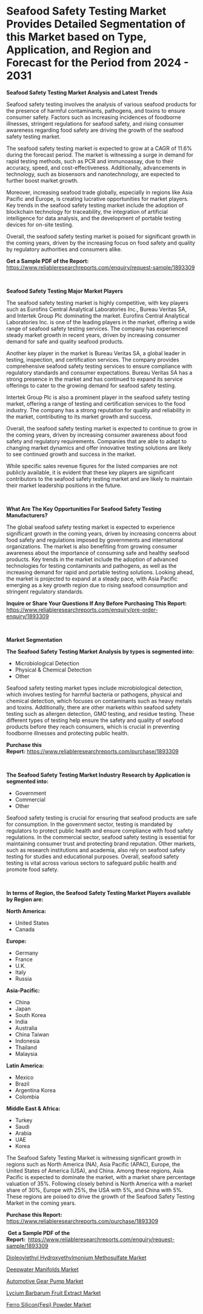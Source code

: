 <p><h1>Seafood Safety Testing Market Provides Detailed Segmentation of this Market based on Type, Application, and Region and Forecast for the Period from 2024 - 2031</h1></p><p><strong>Seafood Safety Testing Market Analysis and Latest Trends</strong></p>
<p><p>Seafood safety testing involves the analysis of various seafood products for the presence of harmful contaminants, pathogens, and toxins to ensure consumer safety. Factors such as increasing incidences of foodborne illnesses, stringent regulations for seafood safety, and rising consumer awareness regarding food safety are driving the growth of the seafood safety testing market.</p><p>The seafood safety testing market is expected to grow at a CAGR of 11.6% during the forecast period. The market is witnessing a surge in demand for rapid testing methods, such as PCR and immunoassay, due to their accuracy, speed, and cost-effectiveness. Additionally, advancements in technology, such as biosensors and nanotechnology, are expected to further boost market growth.</p><p>Moreover, increasing seafood trade globally, especially in regions like Asia Pacific and Europe, is creating lucrative opportunities for market players. Key trends in the seafood safety testing market include the adoption of blockchain technology for traceability, the integration of artificial intelligence for data analysis, and the development of portable testing devices for on-site testing.</p><p>Overall, the seafood safety testing market is poised for significant growth in the coming years, driven by the increasing focus on food safety and quality by regulatory authorities and consumers alike.</p></p>
<p><strong>Get a Sample PDF of the Report:&nbsp;</strong> <a href="https://www.reliableresearchreports.com/enquiry/request-sample/1893309">https://www.reliableresearchreports.com/enquiry/request-sample/1893309</a></p>
<p>&nbsp;</p>
<p><strong>Seafood Safety Testing Major Market Players</strong></p>
<p><p>The seafood safety testing market is highly competitive, with key players such as Eurofins Central Analytical Laboratories Inc., Bureau Veritas SA, and Intertek Group Plc dominating the market. Eurofins Central Analytical Laboratories Inc. is one of the leading players in the market, offering a wide range of seafood safety testing services. The company has experienced steady market growth in recent years, driven by increasing consumer demand for safe and quality seafood products.</p><p>Another key player in the market is Bureau Veritas SA, a global leader in testing, inspection, and certification services. The company provides comprehensive seafood safety testing services to ensure compliance with regulatory standards and consumer expectations. Bureau Veritas SA has a strong presence in the market and has continued to expand its service offerings to cater to the growing demand for seafood safety testing.</p><p>Intertek Group Plc is also a prominent player in the seafood safety testing market, offering a range of testing and certification services to the food industry. The company has a strong reputation for quality and reliability in the market, contributing to its market growth and success.</p><p>Overall, the seafood safety testing market is expected to continue to grow in the coming years, driven by increasing consumer awareness about food safety and regulatory requirements. Companies that are able to adapt to changing market dynamics and offer innovative testing solutions are likely to see continued growth and success in the market.</p><p>While specific sales revenue figures for the listed companies are not publicly available, it is evident that these key players are significant contributors to the seafood safety testing market and are likely to maintain their market leadership positions in the future.</p></p>
<p>&nbsp;</p>
<p><strong>What Are The Key Opportunities For Seafood Safety Testing Manufacturers?</strong></p>
<p><p>The global seafood safety testing market is expected to experience significant growth in the coming years, driven by increasing concerns about food safety and regulations imposed by governments and international organizations. The market is also benefiting from growing consumer awareness about the importance of consuming safe and healthy seafood products. Key trends in the market include the adoption of advanced technologies for testing contaminants and pathogens, as well as the increasing demand for rapid and portable testing solutions. Looking ahead, the market is projected to expand at a steady pace, with Asia Pacific emerging as a key growth region due to rising seafood consumption and stringent regulatory standards.</p></p>
<p><strong>Inquire or Share Your Questions If Any Before Purchasing This Report:</strong> <a href="https://www.reliableresearchreports.com/enquiry/pre-order-enquiry/1893309">https://www.reliableresearchreports.com/enquiry/pre-order-enquiry/1893309</a></p>
<p>&nbsp;</p>
<p><strong>Market Segmentation</strong></p>
<p><strong>The Seafood Safety Testing Market Analysis by types is segmented into:</strong></p>
<p><ul><li>Microbiological Detection</li><li>Physical & Chemical Detection</li><li>Other</li></ul></p>
<p><p>Seafood safety testing market types include microbiological detection, which involves testing for harmful bacteria or pathogens, physical and chemical detection, which focuses on contaminants such as heavy metals and toxins. Additionally, there are other markets within seafood safety testing such as allergen detection, GMO testing, and residue testing. These different types of testing help ensure the safety and quality of seafood products before they reach consumers, which is crucial in preventing foodborne illnesses and protecting public health.</p></p>
<p><strong>Purchase this Report:&nbsp;</strong><a href="https://www.reliableresearchreports.com/purchase/1893309">https://www.reliableresearchreports.com/purchase/1893309</a></p>
<p>&nbsp;</p>
<p><strong>The Seafood Safety Testing Market Industry Research by Application is segmented into:</strong></p>
<p><ul><li>Government</li><li>Commercial</li><li>Other</li></ul></p>
<p><p>Seafood safety testing is crucial for ensuring that seafood products are safe for consumption. In the government sector, testing is mandated by regulators to protect public health and ensure compliance with food safety regulations. In the commercial sector, seafood safety testing is essential for maintaining consumer trust and protecting brand reputation. Other markets, such as research institutions and academia, also rely on seafood safety testing for studies and educational purposes. Overall, seafood safety testing is vital across various sectors to safeguard public health and promote food safety.</p></p>
<p>&nbsp;</p>
<p><strong>In terms of Region, the Seafood Safety Testing Market Players available by Region are:</strong></p>
<p>
    <p> <strong> North America: </strong>
        <ul>
            <li>United States</li>
            <li>Canada</li>
        </ul>
        </p> 
    <p> <strong> Europe: </strong>
        <ul>
            <li>Germany</li>
            <li>France</li>
            <li>U.K.</li>
            <li>Italy</li>
            <li>Russia</li>
        </ul>
        </p> 
    <p> <strong> Asia-Pacific: </strong>
        <ul>
            <li>China</li>
            <li>Japan</li>
            <li>South Korea</li>
            <li>India</li>
            <li>Australia</li>
            <li>China Taiwan</li>
            <li>Indonesia</li>
            <li>Thailand</li>
            <li>Malaysia</li>
        </ul>
        </p> 
    <p> <strong> Latin America: </strong>
        <ul>
            <li>Mexico</li>
            <li>Brazil</li>
            <li>Argentina Korea</li>
            <li>Colombia</li>
        </ul>
        </p> 
    <p> <strong> Middle East & Africa: </strong>
        <ul>
            <li>Turkey</li>
            <li>Saudi</li>
            <li>Arabia</li>
            <li>UAE</li>
            <li>Korea</li>
        </ul>
    </p>
    </p>
<p><p>The Seafood Safety Testing Market is witnessing significant growth in regions such as North America (NA), Asia Pacific (APAC), Europe, the United States of America (USA), and China. Among these regions, Asia Pacific is expected to dominate the market, with a market share percentage valuation of 35%. Following closely behind is North America with a market share of 30%, Europe with 25%, the USA with 5%, and China with 5%. These regions are poised to drive the growth of the Seafood Safety Testing Market in the coming years.</p></p>
<p><strong>Purchase this Report: </strong><a href="https://www.reliableresearchreports.com/purchase/1893309">https://www.reliableresearchreports.com/purchase/1893309</a></p>
<p>&nbsp;<strong>Get a Sample PDF of the Report:&nbsp;&nbsp;</strong><a href="https://www.reliableresearchreports.com/enquiry/request-sample/1893309">https://www.reliableresearchreports.com/enquiry/request-sample/1893309</a></p>
<p><strong></strong></p>
<p><p><a href="https://view.publitas.com/reportprime-1/insights-into-dioleoylethyl-hydroxyethylmonium-methosulfate-market-size-analysing-market-share-trends-and-growth-from-2024-to-2031/">Dioleoylethyl Hydroxyethylmonium Methosulfate Market</a></p><p><a href="https://github.com/lataunyatinikmelvin59ilbd0dv/Market-Research-Report-List-1/blob/main/deepwater-manifolds-market.md">Deepwater Manifolds Market</a></p><p><a href="https://iodized-pantydraco-05c.notion.site/Automotive-Gear-Pump-Market-Size-Focuses-on-Market-Dynamics-In-Depth-Analysis-and-Future-Projection-832748b6f09a435f8113dd425bb70d1b">Automotive Gear Pump Market</a></p><p><a href="https://view.publitas.com/reportprime-1/lycium-barbarum-fruit-extract-market-challenges-opportunities-and-growth-drivers-and-major-market-players-forecasted-for-period-from-2024-2031/">Lycium Barbarum Fruit Extract Market</a></p><p><a href="https://military-diascia-e68.notion.site/Ferro-Silicon-Fesi-Powder-Market-Centers-on-Aspects-such-as-Market-Growth-Market-Share-Market-Opp-4c388059f8e94e52b85189a380da664c">Ferro Silicon(Fesi) Powder Market</a></p></p>
